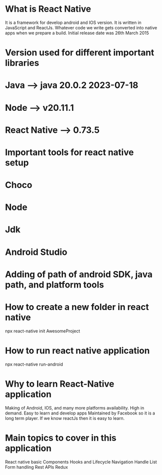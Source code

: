 # What is React Native
It is a framework for develop android and IOS version.
It is written in JavaScript and ReactJs.
Whatever code we write gets converted into native apps when we prepare a build.
Initial release date was 26th March 2015

# Version used for different important libraries

# Java --> java 20.0.2 2023-07-18
# Node --> v20.11.1
# React Native --> 0.73.5

# Important tools for react native setup
   # Choco
   # Node
   # Jdk
   # Android Studio
   # Adding of path of android SDK, java path, and platform tools
   

# How to create a new folder in react native
 npx react-native init AwesomeProject

# How to run react native application
 npx react-native run-android


# Why to learn React-Native application
Making of Android, IOS, and many more platforms availability.
High in demand.
Easy to learn and develop apps
Maintained by Facebook so it is a long term player.
If we know reactJs then it is easy to learn.

# Main topics to cover in this application
React native basic
Components
Hooks and Lifecycle 
Navigation
Handle List
Form handling
Rest APIs
Redux
